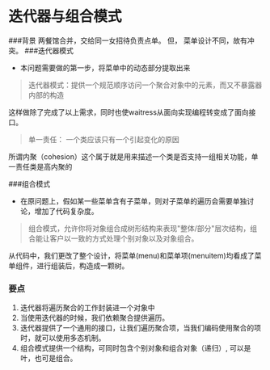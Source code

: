 迭代器与组合模式
===
###背景
两餐馆合并，交给同一女招待负责点单。
但， 菜单设计不同，故有冲突。
###迭代器模式
* 本问题需要做的第一步，将菜单中的动态部分提取出来

>迭代器模式：提供一个规范顺序访问一个聚合对象中的元素，而又不暴露器内部的构造

这样做除了完成了以上需求，同时也使waitress从面向实现编程转变成了面向接口。

>单一责任： 一个类应该只有一个引起变化的原因

所谓内聚（cohesion）这个属于就是用来描述一个类是否支持一组相关功能，单一责任类是高内聚的


###组合模式
* 在原问题上，假如某一些菜单含有子菜单，则对子菜单的遍历会需要单独讨论，增加了代码复杂度。

> 组合模式，允许你将对象组合成树形结构来表现"整体/部分"层次结构，组合能让客户以一致的方式处理个别对象以及对象组合。

从代码中，我们更改了整个设计，将菜单(menu)和菜单项(menuitem)均看成了菜单组件，进行组装后，构造成一颗树。


### 要点
1. 迭代器将遍历聚合的工作封装进一个对象中
2. 当使用迭代器的时候，我们依赖聚合提供遍历。
3. 迭代器提供了一个通用的接口，让我们遍历聚合项，当我们编码使用聚合的项时，就可以使用多态机制。
4. 组合模式提供一个结构，可同时包含个别对象和组合对象（递归）, 可以是叶，也可是组合。
